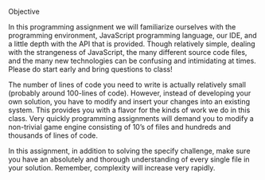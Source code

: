  
Objective

In this programming assignment we will familiarize ourselves with the programming environment, JavaScript programming language, our IDE, and a little depth with the API that is provided. Though relatively simple, dealing with the strangeness of JavaScript, the many different source code files, and the many new technologies can be confusing and intimidating at times. Please do start early and bring questions to class!

The number of lines of code you need to write is actually relatively small (probably around 100-lines of code). However, instead of developing your own solution, you have to modify and insert your changes into an existing system. This provides you with a flavor for the kinds of work we do in this class. Very quickly programming assignments will demand you to modify a non-trivial game engine consisting of 10’s of files and hundreds and thousands of lines of code.

In this assignment, in addition to solving the specify challenge, make sure you have an absolutely and thorough understanding of every single file in your solution. Remember, complexity will increase very rapidly.

